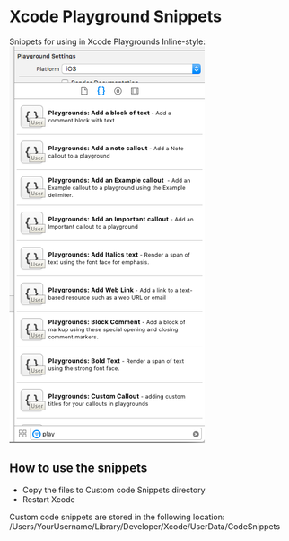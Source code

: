 # Xcode Playground Snippets
Snippets for using in Xcode Playgrounds
Inline-style: 
![alt text](https://github.com/iggym/plaground-snippets/blob/master/playground-snippets.png "Playground Snippets")

## How to use the snippets
* Copy the files to Custom code Snippets directory
* Restart Xcode


Custom code snippets are stored in the following location:
/Users/YourUsername/Library/Developer/Xcode/UserData/CodeSnippets
